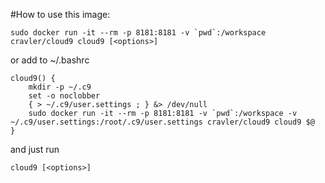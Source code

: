 #How to use this image:

    sudo docker run -it --rm -p 8181:8181 -v `pwd`:/workspace cravler/cloud9 cloud9 [<options>]

or add to ~/.bashrc

    cloud9() {
        mkdir -p ~/.c9
        set -o noclobber
        { > ~/.c9/user.settings ; } &> /dev/null
        sudo docker run -it --rm -p 8181:8181 -v `pwd`:/workspace -v ~/.c9/user.settings:/root/.c9/user.settings cravler/cloud9 cloud9 $@
    }

and just run

    cloud9 [<options>]
